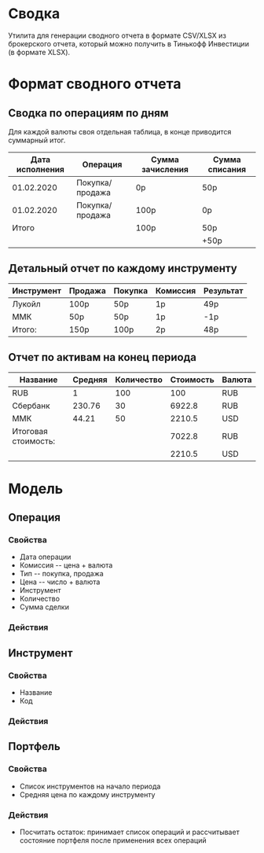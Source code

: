 # Сводка

Утилита для генерации сводного отчета в формате CSV/XLSX из брокерского отчета, 
который можно получить в Тинькофф Инвестиции (в формате XLSX).

# Формат сводного отчета

## Сводка по операциям по дням

Для каждой валюты своя отдельная таблица, в конце приводится суммарный итог.

| Дата исполнения | Операция        | Сумма зачисления | Сумма списания |
| --------------- | --------------- | ---------------- | -------------- |
|      01.02.2020 | Покупка/продажа |               0p |            50p |
|      01.02.2020 | Покупка/продажа |             100p |             0p |
| Итого           |                 |             100p |            50p |
|                 |                 |                  |           +50p |


## Детальный отчет по каждому инструменту

| Инструмент | Продажа | Покупка | Комиссия | Результат | 
| ---------- | ------- | ------- | -------- | --------- |
|     Лукойл |    100р |     50р |       1p |       49p |
|        ММК |     50p |     50p |       1p |       -1p |
| Итого:     |    150p |    100p |       2p |       48p |


## Отчет по активам на конец периода

| Название            | Средняя | Количество | Стоимость | Валюта |
| ------------------- | ------- | ---------- | --------- | ------ |
|                 RUB |       1 |        100 |       100 |    RUB |
|            Сбербанк |  230.76 |         30 |    6922.8 |    RUB |
|                 ММК |   44.21 |         50 |    2210.5 |    USD |
| Итоговая стоимость: |         |            |    7022.8 |    RUB |
|                     |         |            |    2210.5 |    USD |

# Модель

## Операция 

### Свойства

* Дата операции
* Комиссия -- цена + валюта
* Тип -- покупка, продажа
* Цена -- число + валюта
* Инструмент
* Количество
* Сумма сделки

### Действия


## Инструмент

### Свойства

* Название
* Код

### Действия


## Портфель

### Свойства

* Список инструментов на начало периода 
* Средняя цена по каждому инструменту

### Действия

* Посчитать остаток: принимает список операций и рассчитывает состояние портфеля после применения всех операций